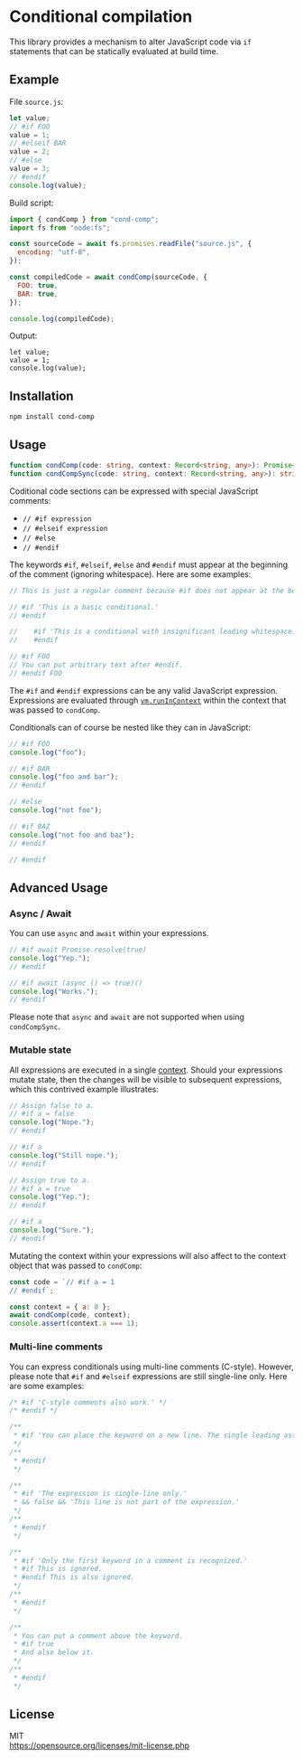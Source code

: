 # Conditional compilation

This library provides a mechanism to alter JavaScript code via `if` statements that can be statically evaluated at build time.

## Example

File `source.js`:

```js
let value;
// #if FOO
value = 1;
// #elseif BAR
value = 2;
// #else
value = 3;
// #endif
console.log(value);
```

Build script:

```js
import { condComp } from "cond-comp";
import fs from "node:fs";

const sourceCode = await fs.promises.readFile("source.js", {
  encoding: "utf-8",
});

const compiledCode = await condComp(sourceCode, {
  FOO: true,
  BAR: true,
});

console.log(compiledCode);
```

Output:

```
let value;
value = 1;
console.log(value);

```

## Installation

```
npm install cond-comp
```

## Usage

```ts
function condComp(code: string, context: Record<string, any>): Promise<string>;
function condCompSync(code: string, context: Record<string, any>): string;
```

Coditional code sections can be expressed with special JavaScript comments:

- `// #if expression`
- `// #elseif expression`
- `// #else`
- `// #endif`

The keywords `#if`, `#elseif`, `#else` and `#endif` must appear at the beginning of the comment (ignoring whitespace). Here are some examples:

```js
// This is just a regular comment because #if does not appear at the beginning.

// #if 'This is a basic conditional.'
// #endif

//    #if 'This is a conditional with insignificant leading whitespace.'
//    #endif

// #if FOO
// You can put arbitrary text after #endif.
// #endif FOO
```

The `#if` and `#endif` expressions can be any valid JavaScript expression. Expressions are evaluated through [`vm.runInContext`](https://nodejs.org/api/vm.html#vmrunincontextcode-contextifiedobject-options) within the context that was passed to `condComp`.

Conditionals can of course be nested like they can in JavaScript:

```js
// #if FOO
console.log("foo");

// #if BAR
console.log("foo and bar");
// #endif

// #else
console.log("not foo");

// #if BAZ
console.log("not foo and baz");
// #endif

// #endif
```

## Advanced Usage

### Async / Await

You can use `async` and `await` within your expressions.

```js
// #if await Promise.resolve(true)
console.log("Yep.");
// #endif

// #if await (async () => true)()
console.log("Works.");
// #endif
```

Please note that `async` and `await` are not supported when using `condCompSync`.

### Mutable state

All expressions are executed in a single [context](https://v8.dev/docs/embed#contexts). Should your expressions mutate state, then the changes will be visible to subsequent expressions, which this contrived example illustrates:

```js
// Assign false to a.
// #if a = false
console.log("Nope.");
// #endif

// #if a
console.log("Still nope.");
// #endif

// Assign true to a.
// #if a = true
console.log("Yep.");
// #endif

// #if a
console.log("Sure.");
// #endif
```

Mutating the context within your expressions will also affect to the context object that was passed to `condComp`:

```js
const code = `// #if a = 1
// #endif`;

const context = { a: 0 };
await condComp(code, context);
console.assert(context.a === 1);
```

### Multi-line comments

You can express conditionals using multi-line comments (C-style). However, please note that `#if` and `#elseif` expressions are still single-line only. Here are some examples:

```js
/* #if 'C-style comments also work.' */
/* #endif */

/**
 * #if 'You can place the keyword on a new line. The single leading asterisk is ignored.'
 */
/**
 * #endif
 */

/**
 * #if 'The expression is single-line only.'
 * && false && 'This line is not part of the expression.'
 */
/**
 * #endif
 */

/**
 * #if 'Only the first keyword in a comment is recognized.'
 * #if This is ignored.
 * #endif This is also ignored.
 */
/**
 * #endif
 */

/**
 * You can put a comment above the keyword.
 * #if true
 * And also below it.
 */
/**
 * #endif
 */
```

## License

MIT  
https://opensource.org/licenses/mit-license.php

